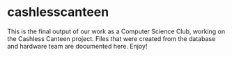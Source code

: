 # cashlesscanteen
This is the final output of our work as a Computer Science Club, working on the Cashless Canteen project.
Files that were created from the database and hardware team are documented here.
Enjoy!

